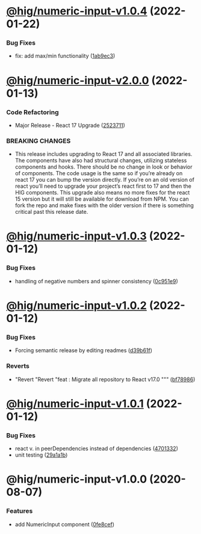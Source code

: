 # [@hig/numeric-input-v1.0.4](https://github.com/Autodesk/hig/compare/@hig/numeric-input@1.0.3...@hig/numeric-input@1.0.4) (2022-01-22)


### Bug Fixes

*  fix: add max/min functionality ([1ab9ec3](https://github.com/Autodesk/hig/commit/1ab9ec3))

# [@hig/numeric-input-v2.0.0](https://github.com/Autodesk/hig/compare/@hig/numeric-input@1.0.2...@hig/numeric-input@2.0.0) (2022-01-13)


### Code Refactoring

* Major Release - React 17 Upgrade ([2523711](https://github.com/Autodesk/hig/commit/2523711))


### BREAKING CHANGES

* This release includes upgrading to React 17 and all associated libraries. The components have also had structural changes, utilizing stateless components and hooks. There should be no change in look or behavior of components. The code usage is the same so if you’re already on react 17 you can bump the version directly. If you’re on an old version of react you’ll need to upgrade your project’s react first to 17 and then the HIG components. This upgrade also means no more fixes for the react 15 version but it will still be available for download from NPM. You can fork the repo and make fixes with the older version if there is something critical past this release date.

# [@hig/numeric-input-v1.0.3](https://github.com/Autodesk/hig/compare/@hig/numeric-input@1.0.2...@hig/numeric-input@1.0.3) (2022-01-12)


### Bug Fixes

* handling of negative numbers and spinner consistency ([0c951e9](https://github.com/Autodesk/hig/commit/0c951e9))

# [@hig/numeric-input-v1.0.2](https://github.com/Autodesk/hig/compare/@hig/numeric-input@1.0.1...@hig/numeric-input@1.0.2) (2022-01-12)


### Bug Fixes

* Forcing semantic release by editing readmes ([d39b61f](https://github.com/Autodesk/hig/commit/d39b61f))


### Reverts

* "Revert "Revert "feat : Migrate all repository to React v17.0 """ ([bf78986](https://github.com/Autodesk/hig/commit/bf78986))

# [@hig/numeric-input-v1.0.1](https://github.com/Autodesk/hig/compare/@hig/numeric-input@1.0.0...@hig/numeric-input@1.0.1) (2022-01-12)


### Bug Fixes

*  react v. in peerDependencies instead of dependencies ([4701332](https://github.com/Autodesk/hig/commit/4701332))
* unit testing ([29a1a1b](https://github.com/Autodesk/hig/commit/29a1a1b))

# @hig/numeric-input-v1.0.0 (2020-08-07)


### Features

* add NumericInput component ([0fe8cef](https://github.com/Autodesk/hig/commit/0fe8cef))
